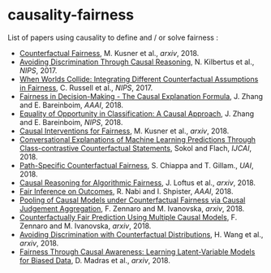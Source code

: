 # causality-fairness
List of papers using causality to define and / or solve fairness :

* [Counterfactual Fairness](https://arxiv.org/abs/1703.06856), M. Kusner et al., *arxiv*, 2018.
* [Avoiding Discrimination Through Causal Reasoning](http://papers.nips.cc/paper/6668-avoiding-discrimination-through-causal-reasoning), N. Kilbertus et al., *NIPS*, 2017. 
* [When Worlds Collide: Integrating Different Counterfactual Assumptions in Fairness](http://papers.nips.cc/paper/7220-when-worlds-collide-integrating-different-counterfactual-assumptions-in-fairness), C. Russell et al., *NIPS*, 2017.
* [Fairness in Decision-Making - The Causal Explanation Formula](https://causalai.net/r30.pdf), J. Zhang and E. Bareinboim, *AAAI*, 2018.
* [Equality of Opportunity in Classification: A Causal Approach](https://causalai.net/r37.pdf), J. Zhang and E. Bareinboim, *NIPS*, 2018.
* [Causal Interventions for Fairness](https://arxiv.org/abs/1806.02380), M. Kusner et al., *arxiv*, 2018.
* [Conversational Explanations of Machine Learning Predictions Through Class-contrastive Counterfactual Statements](https://www.ijcai.org/proceedings/2018/0836.pdf), Sokol and Flach, *IJCAI*, 2018.
* [Path-Specific Counterfactual Fairness](https://arxiv.org/abs/1802.08139), S. Chiappa and T. Gillam., *UAI*, 2018.
* [Causal Reasoning for Algorithmic Fairness](https://arxiv.org/abs/1805.05859), J. Loftus et al., *arxiv*, 2018.
* [Fair Inference on Outcomes](https://www.ncbi.nlm.nih.gov/pmc/articles/PMC5963284/), R. Nabi and I. Shpister, *AAAI*, 2018.
* [Pooling of Causal Models under Counterfactual Fairness via Causal Judgement Aggregation](https://arxiv.org/abs/1805.09866), F. Zennaro and M. Ivanovska, *arxiv*, 2018.
* [Counterfactually Fair Prediction Using Multiple Causal Models](https://arxiv.org/abs/1810.00694), F. Zennaro and M. Ivanovska, *arxiv*, 2018.
* [Avoiding Discrimination with Counterfactual Distributions](https://scholar.harvard.edu/files/hao/files/ctf.pdf), H. Wang et al., *arxiv*, 2018.
* [Fairness Through Causal Awareness: Learning Latent-Variable Models for Biased Data](https://arxiv.org/abs/1809.02519), D. Madras et al., *arxiv*, 2018.
